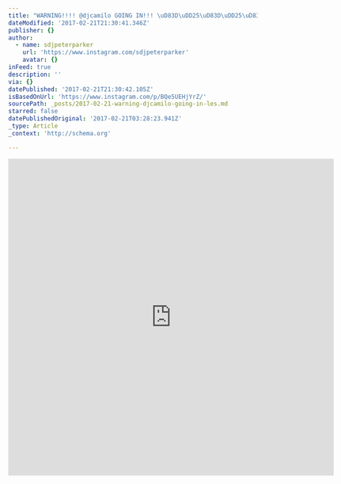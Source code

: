 ```yaml
---
title: "WARNING!!!! @djcamilo GOING IN!!! \uD83D\uDD25\uD83D\uDD25\uD83D\uDD25\uD83D\uDD25\uD83D\uDD25\uD83D\uDD25\uD83D\uDD25\uD83D\uDD25\uD83D\uDD25\uD83D\uDD25\uD83D\uDD25@lesoukny #famoustwerkmondays"
dateModified: '2017-02-21T21:30:41.346Z'
publisher: {}
author:
  - name: sdjpeterparker
    url: 'https://www.instagram.com/sdjpeterparker'
    avatar: {}
inFeed: true
description: ''
via: {}
datePublished: '2017-02-21T21:30:42.105Z'
isBasedOnUrl: 'https://www.instagram.com/p/BQe5UEHjYrZ/'
sourcePath: _posts/2017-02-21-warning-djcamilo-going-in-les.md
starred: false
datePublishedOriginal: '2017-02-21T03:28:23.941Z'
_type: Article
_context: 'http://schema.org'

---
```

<iframe src="https://cdn.embedly.com/widgets/media.html?src=http%3A%2F%2Fscontent.cdninstagram.com%2Ft50.2886-16%2F16755002_1643142619046209_8528900924880453632_n.mp4&amp;src_secure=1&amp;url=https%3A%2F%2Fwww.instagram.com%2Fp%2FBQe5UEHjYrZ%2F&amp;image=https%3A%2F%2Fscontent.cdninstagram.com%2Ft51.2885-15%2Fs640x640%2Fe15%2F16583319_265088287258147_8062598318418558976_n.jpg%3Fig_cache_key%3DMTQ0OTg0ODE5NzUyMjIyOTk3Nw%253D%253D.2&amp;key=b7d04c9b404c499eba89ee7072e1c4f7&amp;type=video%2Fmp4&amp;schema=instagram" width="658" height="640" scrolling="no" frameborder="0" allowfullscreen="" style=""></iframe>